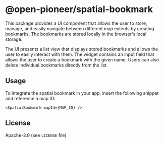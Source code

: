 # @open-pioneer/spatial-bookmark

This package provides a UI component that allows the user to store, manage, and easily navigate between different map extents by creating bookmarks. The bookmarks are stored locally in the browser's local storage.

The UI presents a list view that displays stored bookmarks and allows the user to easily interact with them. The widget contains an input field that allows the user to create a bookmark with the given name.
Users can also delete individual bookmarks directly from the list.

## Usage

To integrate the spatial bookmark in your app, insert the following snippet and reference a map ID:

```tsx
<SpatialBookmark mapId={MAP_ID} />
```

## License

Apache-2.0 (see `LICENSE` file)
